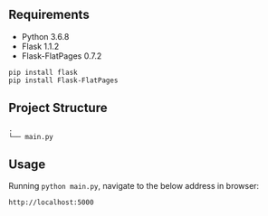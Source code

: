 ## Requirements
- Python 3.6.8
- Flask 1.1.2
- Flask-FlatPages 0.7.2

```pip install flask```    
```pip install Flask-FlatPages```

## Project Structure

```
.
└── main.py

```

## Usage

Running ```python main.py```, navigate to the below address in browser:
```
http://localhost:5000
```